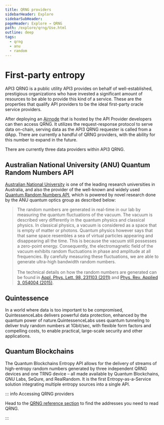 ```yaml
---
title: QRNG providers
sidebarHeader: Explore
sidebarSubHeader:
pageHeader: Explore → QRNG
path: /explore/qrng/Use.html
outline: deep
tags:
  - qrng
  - anu
  - random
---
```


<PageHeader/>

<SearchHighlight/>

<FlexStartTag/>

# First-party entropy

API3 QRNG is a public utility API3 provides on behalf of well-established,
prestigious organizations who have invested a significant amount of resources to
be able to provide this kind of a service. These are the properties that qualify
API providers to be the ideal first-party oracle service providers.

After deploying an [Airnode](/explore/airnode/how-does-airnode-work.md) that is
hosted by the API Provider developers can then access QRNG. It utilizes the
request-response protocol to serve data on-chain, serving data as the API3 QRNG
requester is called from a dApp. There are currently a handful of QRNG
providers, with the ability for this number to expand in the
future.

There are currently three data providers within API3 QRNG. 

## Australian National University (ANU) Quantum Random Numbers API

[Australian National University](https://www.anu.edu.au/) is one of the leading
research universities in Australia, and also the provider of the well-known and
widely used [Quantum Random Numbers API](https://quantumnumbers.anu.edu.au/),
which is powered by novel research done by the ANU quantum optics group as
described below:

> The random numbers are generated in real-time in our lab by measuring the
> quantum fluctuations of the vacuum. The vacuum is described very differently
> in the quantum physics and classical physics. In classical physics, a vacuum
> is considered as a space that is empty of matter or photons. Quantum physics
> however says that that same space resembles a sea of virtual particles
> appearing and disappearing all the time. This is because the vacuum still
> possesses a zero-point energy. Consequently, the electromagnetic field of the
> vacuum exhibits random fluctuations in phase and amplitude at all frequencies.
> By carefully measuring these fluctuations, we are able to generate ultra-high
> bandwidth random numbers. <br/><br/> The technical details on how the random
> numbers are generated can be found in
> [Appl. Phys. Lett. 98, 231103 (2011)](https://dx.doi.org/10.1063/1.3597793)
> and
> [Phys. Rev. Applied 3, 054004 (2015)](https://dx.doi.org/10.1103/PhysRevApplied.3.054004).

## Quintessence

In a world where data is too important to be compromised, QuintessenceLabs delivers powerful data protection, enhanced by the quantum power of nature.QuintessenceLabs uses quantum tunneling to deliver truly random numbers at 1Gbit/sec, with flexible form factors and compelling costs, to enable practical, large-scale security and other applications.


## Quantum Blockchains 

The Quantum Blockchains Entropy API allows for the delivery of streams of high-entropy random numbers generated by three independent QRNG devices and one TRNG device – all made available by Quantum Blockchains, QNU Labs, SeQure, and RealRandom. It is the first Entropy-as-a-Service solution integrating multiple entropy sources into a single API.

::: info Accessing QRNG providers 

Head to the [QRNG reference section](docs/reference/qrng/chains.md) to find the addresses you need to read QRNG.

:::





